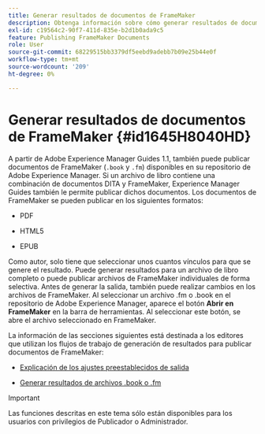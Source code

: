 ```yaml
---
title: Generar resultados de documentos de FrameMaker
description: Obtenga información sobre cómo generar resultados de documentos de FrameMaker en guías de AEM para publicarlos en formato PDF, HTML5 y EPUB.
exl-id: c19564c2-90f7-411d-835e-b2d1b0ada9c5
feature: Publishing FrameMaker Documents
role: User
source-git-commit: 68229515bb3379df5eebd9adebb7b09e25b44e0f
workflow-type: tm+mt
source-wordcount: '209'
ht-degree: 0%

---
```


# Generar resultados de documentos de FrameMaker {#id1645H8040HD}

A partir de Adobe Experience Manager Guides 1.1, también puede publicar documentos de FrameMaker \(`.book` y `.fm`\) disponibles en su repositorio de Adobe Experience Manager. Si un archivo de libro contiene una combinación de documentos DITA y FrameMaker, Experience Manager Guides también le permite publicar dichos documentos. Los documentos de FrameMaker se pueden publicar en los siguientes formatos:

- PDF

- HTML5

- EPUB


Como autor, solo tiene que seleccionar unos cuantos vínculos para que se genere el resultado. Puede generar resultados para un archivo de libro completo o puede publicar archivos de FrameMaker individuales de forma selectiva. Antes de generar la salida, también puede realizar cambios en los archivos de FrameMaker. Al seleccionar un archivo .fm o .book en el repositorio de Adobe Experience Manager, aparece el botón **Abrir en FrameMaker** en la barra de herramientas. Al seleccionar este botón, se abre el archivo seleccionado en FrameMaker.

La información de las secciones siguientes está destinada a los editores que utilizan los flujos de trabajo de generación de resultados para publicar documentos de FrameMaker:

- [Explicación de los ajustes preestablecidos de salida](fm-output-understand-presets.md#)

- [Generar resultados de archivos .book o .fm](fm-output-generate.md#)

>[!IMPORTANT]
>
> Las funciones descritas en este tema sólo están disponibles para los usuarios con privilegios de Publicador o Administrador.
